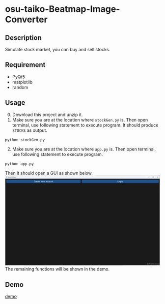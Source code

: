 # osu-taiko-Beatmap-Image-Converter

## Description
Simulate stock market, you can buy and sell stocks.  

## Requirement
* PyQt5
* matplotlib
* random

## Usage
0. Download this project and unzip it.  
1. Make sure you are at the location where `stockGen.py` is. Then open terminal, use following statement to execute program. It should produce `STOCKS` as output.
```
python stockGen.py  
```
2. Make sure you are at the location where `app.py` is. Then open terminal, use following statement to execute program.  
```
python app.py  
```
Then it should open a GUI as shown below.  
![StockSimulator](https://github.com/rex0988476/StockSimulator/blob/main/README/main_window.png)  
The remaining functions will be shown in the demo.  
## Demo
[demo](#)
